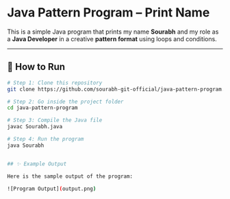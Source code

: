 # Java Pattern Program – Print Name

This is a simple Java program that prints my name **Sourabh** and my role as a **Java Developer** in a creative **pattern format** using loops and conditions. 

---

## 📌 How to Run

```bash
# Step 1: Clone this repository
git clone https://github.com/sourabh-git-official/java-pattern-program.git

# Step 2: Go inside the project folder
cd java-pattern-program

# Step 3: Compile the Java file
javac Sourabh.java

# Step 4: Run the program
java Sourabh


## ✨ Example Output

Here is the sample output of the program:  

![Program Output](output.png)
